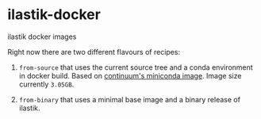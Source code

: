 # ilastik-docker

ilastik docker images 

Right now there are two different flavours of recipes:

1) `from-source` that uses the current source tree and a conda environment in docker build.
  Based on [continuum's miniconda image](https://hub.docker.com/r/continuumio/miniconda/).
  Image size currently `3.05GB`.

2) `from-binary` that uses a minimal base image and a binary release of ilastik.
